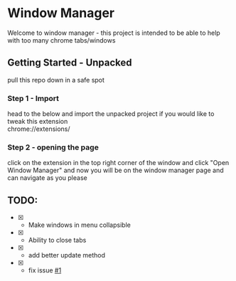 # Window Manager
Welcome to window manager - 
this project is intended to be able to help with too many chrome tabs/windows 

## Getting Started - Unpacked
pull this repo down in a safe spot 

### Step 1 - Import
head to the below and import the unpacked project if you would like to tweak this extension </br>
chrome://extensions/

### Step 2 - opening the page
click on the extension in the top right corner of the window and click "Open Window Manager" and now you will be on the window manager page and can navigate as you please

## TODO:

- [X] - Make windows in menu collapsible
- [X] - Ability to close tabs 
- [X] - add better update method
- [X] - fix issue [#1](https://github.com/Coop25/Chrome-Window-Manager/issues/1)
